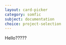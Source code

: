 ```yaml
---
layout: card-picker
category: somfic
subject: documentation
choice: project-selection 
---
```


Hello?????